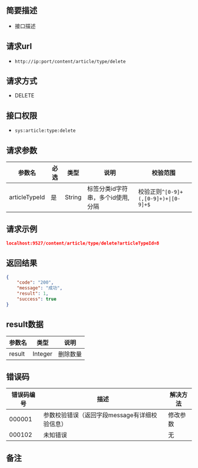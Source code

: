 ## 简要描述
- 接口描述

## 请求url
- `http://ip:port/content/article/type/delete`

## 请求方式
- DELETE

## 接口权限
- `sys:article:type:delete`

## 请求参数
| 参数名        | 必选 | 类型   | 说明                              | 校验范围                             |
| ------------- | ---- | ------ | --------------------------------- | ------------------------------------ |
| articleTypeId | 是   | String | 标签分类id字符串，多个id使用,分隔 | 校验正则`^[0-9]+(,[0-9]+)+\|[0-9]+$` |

## 请求示例
```json
localhost:9527/content/article/type/delete?articleTypeId=8
```

## 返回结果
```json
{
    "code": "200",
    "message": "成功",
    "result": 1,
    "success": true
}
```

## result数据
| 参数名 | 类型    | 说明     |
| ------ | ------- | -------- |
| result | Integer | 删除数量 |


## 错误码
| 错误码编号 | 描述                                          | 解决方法 |
| ---------- | --------------------------------------------- | -------- |
| 000001     | 参数校验错误（返回字段message有详细校验信息） | 修改参数 |
| 000102     | 未知错误                                      | 无       |

## 备注